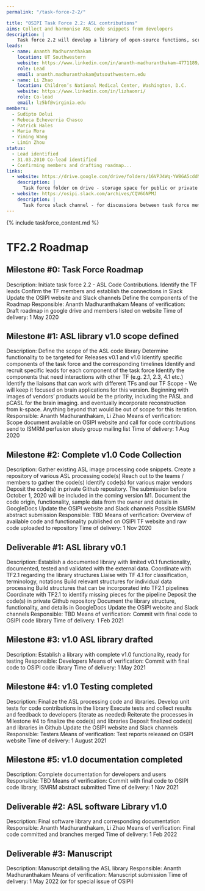```yaml
---
permalink: "/task-force-2-2/"

title: "OSIPI Task Force 2.2: ASL contributions"
aims: Collect and harmonise ASL code snippets from developers
description: |
    Task force 2.2 will develop a library of open-source functions, scripts and in-house pipelines for ASL perfusion imaging analysis. This is aimed at developers of ASL perfusion methods looking for specific functionality or development templates, or who want to share their own in-house developments with others. Contributions will be sourced from the community, and may include individual functions and more complete pipelines in various programming languages. Task force 2.2 will organise these in a coherent and well-documented library structure as defined by task force 2.1, then identify and develop any missing functionality. Note that an inventory of full pipelines are in TF1.1.
leads:
  - name: Ananth Madhuranthakam
    location: UT Southwestern
    website: https://www.linkedin.com/in/ananth-madhuranthakam-4771189/
    role: Lead
    email: ananth.madhuranthakam@utsouthwestern.edu
  - name: Li Zhao
    location: Children’s National Medical Center, Washington, D.C.
    website: https://www.linkedin.com/in/lizhaomri/
    role: Co-lead
    email: lz5bf@virginia.edu 
members:
  - Sudipto Dolui
  - Rebeca Echeverria Chasco
  - Patrick Hales
  - Maria Mora
  - Yiming Wang
  - Limin Zhou
status:
  - Lead identified
  - 31.03.2010 Co-lead identified
  - Confirming members and drafting roadmap...
links:
  - website: https://drive.google.com/drive/folders/16VPJ4Wq-YW8GA5cddMpKgWKs4Ua5dPEV
    description: |
      Task force folder on drive - storage space for public or private documents developed by the task force.
  - website: https://osipi.slack.com/archives/CQV6GNPMJ
    description: |
      Task force slack channel - for discussions between task force members.
---
```


{% include taskforce_content.md %}
<!--- Please include your task force contents below, free formatting -->
# TF2.2 Roadmap
## Milestone #0: Task Force Roadmap
Description: Initiate task force 2.2 - ASL Code Contributions.
Identify the TF leads
Confirm the TF members and establish the connections in Slack
Update the OSIPI website and Slack channels
Define the components of the Roadmap
Responsible: Ananth Madhuranthakam
Means of verification: Draft roadmap in google drive and members listed on website
Time of delivery: 1 May 2020

## Milestone #1: ASL library v1.0 scope defined
Description: Define the scope of the ASL code library
Determine functionality to be targeted for Releases v0.1 and v1.0
Identify specific components of the task force and the corresponding timelines
Identify and recruit specific leads for each component of the task force
Identify the components that need interactions with other TF (e.g. 2.1, 2.3, 4.1 etc.)
Identify the liaisons that can work with different TFs and our TF
Scope - We will keep it focused on brain applications for this version. Beginning with images of vendors’ products would be the priority, including the PASL and pCASL for the brain imaging. and eventually incorporate reconstruction from k-space. Anything beyond that would be out of scope for this iteration. 
Responsible: Ananth Madhuranthakam, Li Zhao
Means of verification: Scope document available on OSIPI website and call for code contributions send to ISMRM perfusion study group mailing list
Time of delivery: 1 Aug 2020

## Milestone #2: Complete v1.0 Code Collection
Description: Gather existing ASL image processing code snippets.
Create a repository of various ASL processing code(s)
Reach out to the teams / members to gather the code(s)
Identify code(s) for various major vendors 
Deposit the code(s) in private Github repository. The submission before October 1, 2020 will be included in the coming version M1. 
Document the code origin, functionality, sample data from the owner and details in GoogleDocs
Update the OSIPI website and Slack channels
Possible ISMRM abstract submission
Responsible: TBD
Means of verification: Overview of available code and functionality published on OSIPI TF website and raw code uploaded to repository
Time of delivery: 1 Nov 2020

## Deliverable #1: ASL library v0.1
Description: Establish a documented library with limited v0.1 functionality, documented, tested and validated with the external data.
Coordinate with TF2.1 regarding the library structures
Liaise with TF 4.1 for classification, terminology, notations
Build relevant structures for individual data processing
Build structures that can be incorporated into TF2.1 pipelines
Coordinate with TF2.1 to identify missing pieces for the pipeline
Deposit the code(s) in private Github repository
Document the library structure, functionality, and details in GoogleDocs
Update the OSIPI website and Slack channels
Responsible: TBD
Means of verification: Commit with final code to OSIPI code library
Time of delivery: 1 Feb 2021

## Milestone #3: v1.0 ASL library drafted
Description: Establish a library with complete v1.0 functionality, ready for testing
Responsible: Developers
Means of verification: Commit with final code to OSIPI code library
Time of delivery: 1 May 2021

## Milestone #4: v1.0 Testing completed
Description: Finalize the ASL processing code and libraries.
Develop unit tests for code contributions in the library
Execute tests and collect results and feedback to developers (iterate as needed)
Reiterate the processes in Milestone #4 to finalize the code(s) and libraries
Deposit finalized code(s) and libraries in Github
Update the OSIPI website and Slack channels
Responsible: Testers
Means of verification: Test reports released on OSIPI website
Time of delivery: 1 August 2021

## Milestone #5: v1.0 documentation completed
Description: Complete documentation for developers and users
Responsible: TBD
Means of verification: Commit with final code to OSIPI code library, ISMRM abstract submitted
Time of delivery: 1 Nov 2021

## Deliverable #2: ASL software Library v1.0 
Description: Final software library and corresponding documentation
Responsible: Ananth Madhuranthakam, Li Zhao
Means of verification: Final code committed and branches merged
Time of delivery: 1 Feb 2022

## Deliverable #3: Manuscript 
Description: Manuscript detailing the ASL library
Responsible: Ananth Madhuranthakam
Means of verification: Manuscript submission
Time of delivery: 1 May 2022 (or for special issue of OSIPI)
